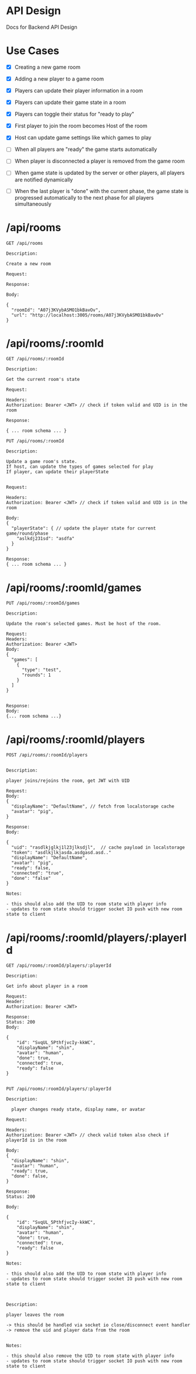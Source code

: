 # API Design

Docs for Backend API Design


# Use Cases

- [x] Creating a new game room
- [x] Adding a new player to a game room
- [x] Players can update their player information in a room
- [x] Players can update their game state in a room
- [x] Players can toggle their status for "ready to play"
- [x] First player to join the room becomes Host of the room
- [x] Host can update game settings like which games to play
- [ ] When all players are "ready" the game starts automatically
- [ ] When player is disconnected a player is removed from the game room
- [ ] When game state is updated by the server or other players, all players are notified dynamically
- [ ] When the last player is "done" with the current phase, the game state is progressed automatically to the next phase for all players simultaneously


# /api/rooms

```
GET /api/rooms

Description:

Create a new room

Request:

Response:

Body:

{
  "roomId": "A07j3KVybASMO1bkBavOv",
  "url": "http://localhost:3005/rooms/A07j3KVybASMO1bkBavOv"
}

```

# /api/rooms/:roomId

```
GET /api/rooms/:roomId

Description:

Get the current room's state

Request:

Headers:
Authorization: Bearer <JWT> // check if token valid and UID is in the room

Response:

{ ... room schema ... }

```

```
PUT /api/rooms/:roomId

Description: 

Update a game room's state. 
If host, can update the types of games selected for play
If player, can update their playerState


Request:

Headers:
Authorization: Bearer <JWT> // check if token valid and UID is in the room

Body:
{
  "playerState": { // update the player state for current game/round/phase
    "aslkdj231sd": "asdfa"
  }
}

Response:
{ ... room schema ... }

```

# /api/rooms/:roomId/games

```
PUT /api/rooms/:roomId/games

Description:

Update the room's selected games. Must be host of the room.

Request:
Headers:
Authorization: Bearer <JWT>
Body:
{
  "games": [
    {
      "type": "test",
      "rounds": 1
    }
  ]
}


Response:
Body:
{... room schema ...}

```



# /api/rooms/:roomId/players

```
POST /api/rooms/:roomId/players


Description:

player joins/rejoins the room, get JWT with UID

Request:
Body:
{
  "displayName": "DefaultName", // fetch from localstorage cache
  "avatar": "pig",
}

Response:
Body:

{
  "uid": "rasdlkjglkj1l23jlksdjl",  // cache payload in localstorage
  "token": "asdlkjlkjasda.asdgasd.asd.."
  "displayName": "DefaultName",
  "avatar": "pig",
  "ready": false,
  "connected": "true",
  "done": "false"
}

Notes:

- this should also add the UID to room state with player info
- updates to room state should trigger socket IO push with new room state to client

```

# /api/rooms/:roomId/players/:playerId

```
GET /api/rooms/:roomId/players/:playerId

Description:

Get info about player in a room

Request:
Header:
Authorization: Bearer <JWT>

Response:
Status: 200
Body:

{
    "id": "SvqUL_5PthfjvcIy-kkWC",
    "displayName": "shin",
    "avatar": "human",
    "done": true,
    "connected": true,
    "ready": false
}


```

```
PUT /api/rooms/:roomId/players/:playerId

Description:

  player changes ready state, display name, or avatar

Request:

Headers:
Authorization: Bearer <JWT> // check valid token also check if playerId is in the room

Body:
{
  "displayName": "shin",
  "avatar": "human",
  "ready": true,
  "done": false,
}

Response:
Status: 200

Body:

{
    "id": "SvqUL_5PthfjvcIy-kkWC",
    "displayName": "shin",
    "avatar": "human",
    "done": true,
    "connected": true,
    "ready": false
}

Notes:

- this should also add the UID to room state with player info
- updates to room state should trigger socket IO push with new room state to client


```

```

Description:

player leaves the room

-> this should be handled via socket io close/disconnect event handler
-> remove the uid and player data from the room


Notes:

- this should also remove the UID to room state with player info
- updates to room state should trigger socket IO push with new room state to client


```
